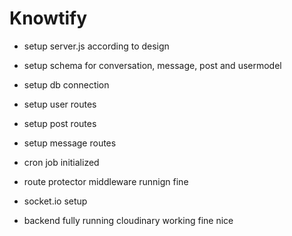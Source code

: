 # Knowtify
- setup server.js according to design
- setup schema for conversation, message, post and usermodel

- setup db connection
- setup user routes
- setup post routes
- setup message routes
- cron job initialized 
- route protector middleware runnign fine
- socket.io setup 
- backend fully running cloudinary working fine nice